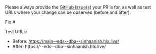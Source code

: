 Please always provide the [GitHub issue(s)](../issues) your PR is for, as well as test URLs where your change can be observed (before and after):

Fix #<gh-issue-id>

Test URLs:
- Before: https://main--eds--dba--sinhaanish.hlx.live/
- After: https://<branch>--eds--dba--sinhaanish.hlx.live/
